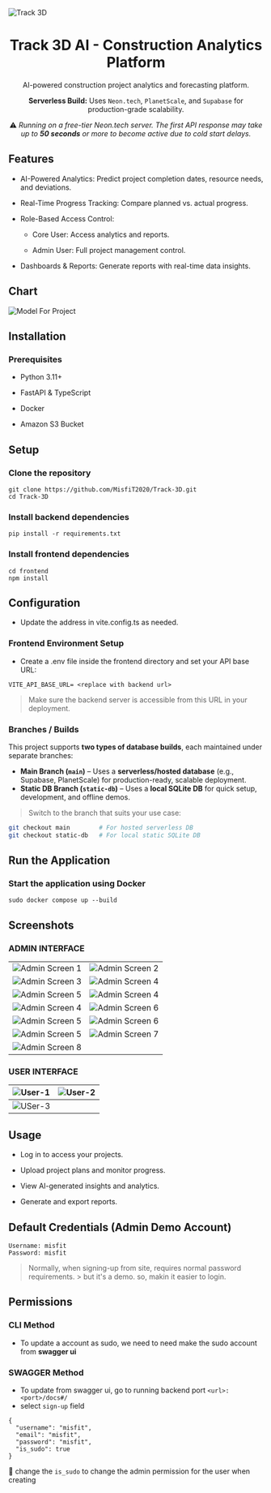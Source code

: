 ![Track 3D](src/track3d.png)

<h1 align="center"> Track 3D AI - Construction Analytics Platform </h1>

<div align="center">

AI-powered construction project analytics and forecasting platform.

</div>

<p align="center">
  <strong>Serverless Build:</strong> Uses <code>Neon.tech</code>, <code>PlanetScale</code>, and <code>Supabase</code> for production-grade scalability.
</p>

<p align="center">
  ⚠️ <em>Running on a free-tier Neon.tech server. The first API response may take up to <strong>50 seconds</strong> or more to become active due to cold start delays.</em>
</p>


## Features

- AI-Powered Analytics: Predict project completion dates, resource needs, and deviations.

- Real-Time Progress Tracking: Compare planned vs. actual progress.
 
- Role-Based Access Control:
 
   - Core User: Access analytics and reports.
 
   - Admin User: Full project management control.
 
- Dashboards & Reports: Generate reports with real-time data insights.

## Chart
![Model For Project](src/Model.png)

## Installation

### Prerequisites

   - Python 3.11+

   - FastAPI & TypeScript
   
   - Docker

   - Amazon S3 Bucket
 
## Setup

### Clone the repository
```shell
git clone https://github.com/MisfiT2020/Track-3D.git
cd Track-3D
```

### Install backend dependencies
```cd backend
pip install -r requirements.txt
```

### Install frontend dependencies
```
cd frontend
npm install
```

## Configuration

- Update the address in vite.config.ts as needed.

### Frontend Environment Setup

- Create a .env file inside the frontend directory and set your API base URL:
```env
VITE_API_BASE_URL= <replace with backend url>
```
> Make sure the backend server is accessible from this URL in your deployment.

### Branches / Builds

This project supports **two types of database builds**, each maintained under separate branches:

- **Main Branch (`main`)** – Uses a **serverless/hosted database** (e.g., Supabase, PlanetScale) for production-ready, scalable deployment.
- **Static DB Branch (`static-db`)** – Uses a **local SQLite DB** for quick setup, development, and offline demos.

> Switch to the branch that suits your use case:
```bash
git checkout main        # For hosted serverless DB  
git checkout static-db   # For local static SQLite DB
```

## Run the Application

### Start the application using Docker
```
sudo docker compose up --build
```

## Screenshots

### ADMIN INTERFACE
|                       |                       |
| --------------------- | --------------------- |
| ![Admin Screen 1](src/login.jpeg) | ![Admin Screen 2](src/sign-up.jpeg) |
| ![Admin Screen 3](src/profile-page.jpeg) | ![Admin Screen 4](src/navbar.jpeg) |
| ![Admin Screen 5](src/dashboard.jpeg) | ![Admin Screen 4](src/dashboard2.jpeg) |
| ![Admin Screen 4](src/manage-users.jpeg) | ![Admin Screen 6](src/update-user.jpeg) |
| ![Admin Screen 5](src/import-csv.jpeg) | ![Admin Screen 6](src/import-csv2.jpeg) |
| ![Admin Screen 5](src/report-pdf.jpeg) | ![Admin Screen 7](src/logs.jpeg) |
| ![Admin Screen 8](src/recents.jpeg)|


### USER INTERFACE
| ![User-1](src/user1.jpeg) | ![User-2](src/user2.jpeg) |
| ---------------------- | ---------------------- |
| ![USer-3](src/user3.jpeg) |                       |



## Usage

- Log in to access your projects.

- Upload project plans and monitor progress.

- View AI-generated insights and analytics.

- Generate and export reports.


## Default Credentials (Admin Demo Account)

```body
Username: misfit  
Password: misfit
```
> Normally, when signing-up from site, requires normal password requirements. > but it's a demo. so, makin it easier to login.


## Permissions
 
### CLI Method 

- To update a account as sudo, we need to need make the sudo account from **swagger ui**

### SWAGGER Method

- To update from swagger ui, go to running backend port `<url>:<port>/docs#/`
- select `sign-up` field
```body
{
  "username": "misfit",
  "email": "misfit",
  "password": "misfit",
  "is_sudo": true
}
```
🔹 change the `is_sudo` to change the admin permission for the user when creating 